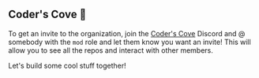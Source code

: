 ## Coder's Cove 🚀

To get an invite to the organization, join the [Coder's Cove](https://discord.gg/cWHnQFSfMy) Discord and @ somebody with the `mod` role and let them know you want an invite! This will allow you to see all the repos and interact with other members.

Let's build some cool stuff together!

